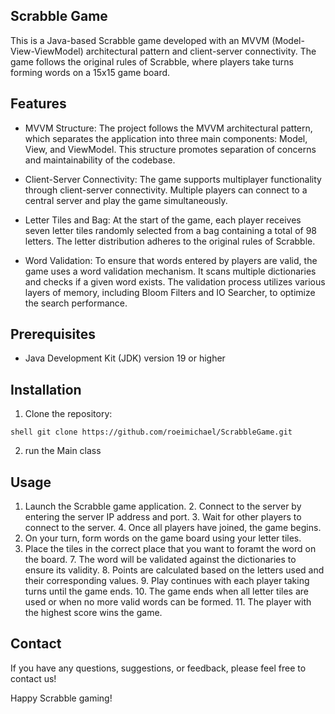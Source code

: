 ## Scrabble Game

This is a Java-based Scrabble game developed with an MVVM
(Model-View-ViewModel) architectural pattern and client-server
connectivity. The game follows the original rules of Scrabble, where
players take turns forming words on a 15x15 game board.

## Features

- MVVM Structure: The project follows the MVVM architectural pattern,
which separates the application into three main components: Model, View,
and ViewModel. This structure promotes separation of concerns and
maintainability of the codebase.

- Client-Server Connectivity: The game supports multiplayer
functionality through client-server connectivity. Multiple players can
connect to a central server and play the game simultaneously.

- Letter Tiles and Bag: At the start of the game, each player receives
seven letter tiles randomly selected from a bag containing a total of 98
letters. The letter distribution adheres to the original rules of
Scrabble.

- Word Validation: To ensure that words entered by players are valid,
the game uses a word validation mechanism. It scans multiple
dictionaries and checks if a given word exists. The validation process
utilizes various layers of memory, including Bloom Filters and IO
Searcher, to optimize the search performance.

## Prerequisites

- Java Development Kit (JDK) version 19 or higher

## Installation

1. Clone the repository:

``shell git clone https://github.com/roeimichael/ScrabbleGame.git
``

2. run the Main class

## Usage

1. Launch the Scrabble game application. 2. Connect to the server by
entering the server IP address and port. 3. Wait for other players to
connect to the server. 4. Once all players have joined, the game begins.
5. On your turn, form words on the game board using your letter tiles.
6. Place the tiles in the correct place that you want to foramt the word
on the board. 7. The word will be validated against the dictionaries to
ensure its validity. 8. Points are calculated based on the letters used
and their corresponding values. 9. Play continues with each player
taking turns until the game ends. 10. The game ends when all letter
tiles are used or when no more valid words can be formed. 11. The player
with the highest score wins the game.

## Contact

If you have any questions, suggestions, or feedback, please feel free to
contact us!

Happy Scrabble gaming!
